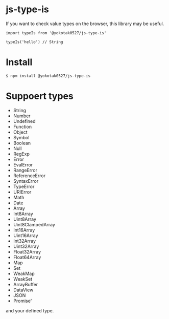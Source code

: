 # js-type-is

If you want to check value types on the browser, this library may be useful.

```
import typeIs from '@yokotak0527/js-type-is'

typeIs('hello') // String
```

# Install

```
$ npm install @yokotak0527/js-type-is
```

# Suppoert types

 - String
 - Number
 - Undefined
 - Function
 - Object
 - Symbol
 - Boolean
 - Null
 - RegExp
 - Error
 - EvalError
 - RangeError
 - ReferenceError
 - SyntaxError
 - TypeError
 - URIError
 - Math
 - Date
 - Array
 - Int8Array
 - Uint8Array
 - Uint8ClampedArray
 - Int16Array
 - Uint16Array
 - Int32Array
 - Uint32Array
 - Float32Array
 - Float64Array
 - Map
 - Set
 - WeakMap
 - WeakSet
 - ArrayBuffer
 - DataView
 - JSON
 - Promise'

and your defined type.
